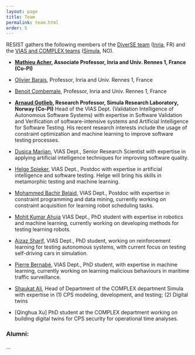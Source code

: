 ```yaml
---
layout: page
title: Team
permalink: team.html
order: 5
---
```


RESIST gathers the following members of the [DiverSE team](http://diverse.irisa.fr/) ([Inria](https://www.inria.fr/), FR) and 
the [VIAS and COMPLEX teams](https://www.simula.no/research/software-engineering) ([Simula](https://www.simula.no), NO).

* **[Mathieu Acher](https://www.mathieuacher.com/), Associate Professor, Inria and Univ. Rennes 1, France (Co-PI)**
* [Olivier Barais](https://olivier.barais.fr), Professor, Inria and Univ. Rennes 1, France
* [Benoit Combemale](https://www.irit.fr/~Benoit.Combemale/), Professor, Inria and Univ. Rennes 1, France

* **[Arnaud Gotlieb](https://www.simula.no/people/arnaud), Research Professor, Simula Research Laboratory, Norway (Co-PI)**
Head of the VIAS Dept. (Validation Intelligence of Autonomous Software Systems) with expertise in Software Validation and Verification of software-intensive systems and Artificial Intelligence for Software Testing. His recent research interests include the usage of constraint optimization and machine learning to improve software testing processes.
* [Dusica Marijan](https://www.simula.no/people/dusica), VIAS Dept., Senior Research Scientist with expertise in applying artificial intelligence techniques for improving software quality.
* [Helge Spieker](https://www.simula.no/people/helge), VIAS Dept., Postdoc with expertise in artificial intelligence and software testing. Helge will bring his skills in metamorphic testing and machine learning.
* [Mohammed Bachir Belaid](https://www.simula.no/people/bachir), VIAS Dept., Postdoc with expertise in constraint programming and data mining, currently working on constraint acquisition for learning robot scheduling tasks. 
* [Mohit Kumar Ahuja](https://www.simula.no/people/mohit) VIAS Dept., PhD student with expertise in robotics and machine learning, currently working on developing methods for testing learning robots.
* [Aizaz Sharif](https://www.simula.no/people/aizaz), VIAS Dept., PhD student, working on reinforcement learning for testing autonomous systems, with current focus on testing self-driving cars in simulation. 
* [Pierre Bernabé](https://www.simula.no/people/pierbernabe), VIAS Dept., PhD student, with expertise in machine learning, currently working on learning malicious behaviours in maritime traffic surveillance.
* [Shaukat Ali](https://www.simula.no/people/shaukat), Head of Department of the COMPLEX department Simula with expertise in (1) CPS modeling, development, and testing; (2) Digital twins  
* [Qinghua Xu] PhD student at the COMPLEX department working on building digital twins for CPS security for operational time analyses.  


### Alumni:

...
